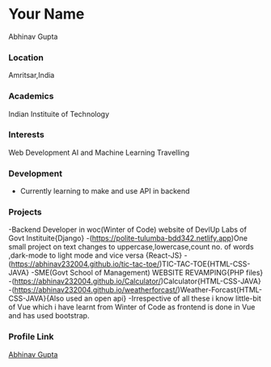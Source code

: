 # Your Name
Abhinav Gupta

### Location

Amritsar,India

### Academics

Indian Instituite of Technology

### Interests

Web Development
AI and Machine Learning
Travelling

### Development

- Currently learning to make and use API in backend

### Projects

-Backend Developer in woc(Winter of Code) website of DevlUp Labs of Govt Instituite{Django}
-(https://polite-tulumba-bdd342.netlify.app)One small project on text changes to uppercase,lowercase,count no. of words ,dark-mode to light mode and vice versa {React-JS}
-(https://abhinav232004.github.io/tic-tac-toe/)TIC-TAC-TOE{HTML-CSS-JAVA}
-SME(Govt School of Management) WEBSITE REVAMPING{PHP files}
-(https://abhinav232004.github.io/Calculator/)Calculator{HTML-CSS-JAVA}
-(https://abhinav232004.github.io/weatherforcast/)Weather-Forcast{HTML-CSS-JAVA}{Also used an open api}
-Irrespective of all these i know little-bit of Vue which i have learnt from Winter of Code as frontend is done in Vue and has used bootstrap.

### Profile Link

[Abhinav Gupta](https://github.com/Abhinav232004)